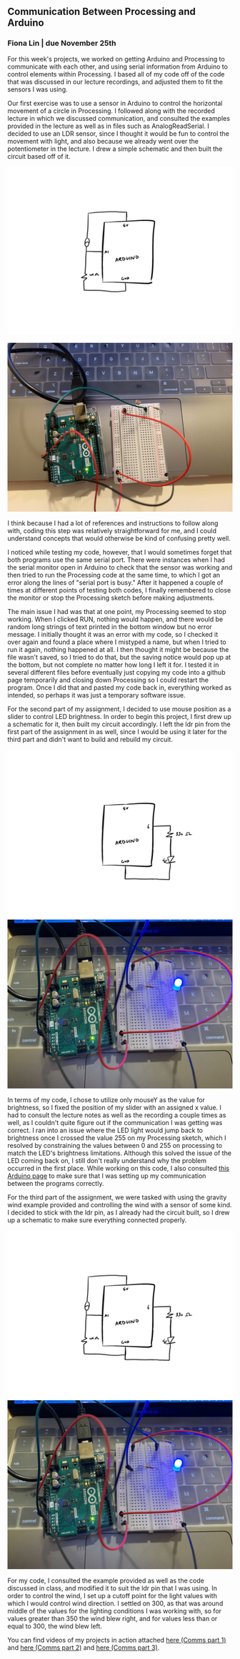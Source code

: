 ## Communication Between Processing and Arduino
### Fiona Lin | due November 25th

For this week's projects, we worked on getting Arduino and Processing to communicate with each other, and using serial information from Arduino to control elements within Processing. I based all of my code off of the code that was discussed in our lecture recordings, and adjusted them to fit the sensors I was using. 

Our first exercise was to use a sensor in Arduino to control the horizontal movement of a circle in Processing. I followed along with the recorded lecture in which we discussed communication, and consulted the examples provided in the lecture as well as in files such as AnalogReadSerial. I decided to use an LDR sensor, since I thought it would be fun to control the movement with light, and also because we already went over the potentiometer in the lecture. I drew a simple schematic and then built the circuit based off of it. 

![](https://github.com/fionajlin/IntrotoIM/blob/main/Nov25%20Communication/media/Nov25_Comm1_Schematic_.jpg)

![](https://github.com/fionajlin/IntrotoIM/blob/main/Nov25%20Communication/media/nov25%20comms1.jpg)

I think because I had a lot of references and instructions to follow along with, coding this step was relatively straightforward for me, and I could understand concepts that would otherwise be kind of confusing pretty well. 

I noticed while testing my code, however, that I would sometimes forget that both programs use the same serial port. There were instances when I had the serial monitor open in Arduino to check that the sensor was working and then tried to run the Processing code at the same time, to which I got an error along the lines of "serial port is busy." After it happened a couple of times at different points of testing both codes, I finally remembered to close the monitor or stop the Processing sketch before making adjustments. 

The main issue I had was that at one point, my Processing seemed to stop working. When I clicked RUN, nothing would happen, and there would be random long strings of text printed in the bottom window but no error message. I initially thought it was an error with my code, so I checked it over again and found a place where I mistyped a name, but when I tried to run it again, nothing happened at all. I then thought it might be because the file wasn't saved, so I tried to do that, but 
the saving notice would pop up at the bottom, but not complete no matter how long I left it for. I tested it in several different files before eventually just
copying my code into a github page temporarily and closing down Processing so I could restart the program. Once I did that and pasted my code back in, everything worked as intended, so perhaps it was just a temporary software issue. 

For the second part of my assignment, I decided to use mouse position as a slider to control LED brightness. In order to begin this project, I first drew up a schematic for it, then built my circuit accordingly. I left the ldr pin from the first part of the assignment in as well, since I would be using it later for the third part and didn't want to build and rebuild my circuit.

![](https://github.com/fionajlin/IntrotoIM/blob/main/Nov25%20Communication/media/Nov25_Comm2_Schematic.jpg)
![](https://github.com/fionajlin/IntrotoIM/blob/main/Nov25%20Communication/media/nov25_comms2.jpg)

In terms of my code, I chose to utilize only mouseY as the value for brightness, so I fixed the position of my slider with an assigned x value. I had to consult the lecture notes as well as the recording a couple times as well, as I couldn't quite figure out if the communication I was getting was correct. I ran into an issue where the LED light would jump back to brightness once I crossed the value 255 on my Processing sketch, which I resolved by constraining the values between 0 and 255 on processing to match the LED's brightness limitations. Although this solved the issue of the LED coming back on, I still don't really understand why the problem occurred in the first place. While working on this code, I also consulted [this Arduino page](https://www.arduino.cc/en/Tutorial/BuiltInExamples/Dimmer) to make sure that I was setting up my communication between the programs correctly. 

For the third part of the assignment, we were tasked with using the gravity wind example provided and controlling the wind with a sensor of some kind. I decided to stick with the ldr pin, as I already had the circuit built, so I drew up a schematic to make sure everything connected properly. 

![](https://github.com/fionajlin/IntrotoIM/blob/main/Nov25%20Communication/media/Nov25_Comm3_Schematic.jpg)
![](https://github.com/fionajlin/IntrotoIM/blob/main/Nov25%20Communication/media/nov25_comms2.jpg)

For my code, I consulted the example provided as well as the code discussed in class, and modified it to suit the ldr pin that I was using. In order to control the wind, I set up a cutoff point for the light values with which I would control wind direction. I settled on 300, as that was around middle of the values for the lighting conditions I was working with, so for values greater than 350 the wind blew right, and for values less than or equal to 300, the wind blew left. 

You can find videos of my projects in action attached [here (Comms part 1)](https://github.com/fionajlin/IntrotoIM/blob/main/Nov25%20Communication/media/nov25%20comms1%20vid.mov) and [here (Comms part 2)](https://github.com/fionajlin/IntrotoIM/blob/main/Nov25%20Communication/media/nov25%20comms2%20vid.MOV) and [here (Comms part 3)](https://github.com/fionajlin/IntrotoIM/blob/main/Nov25%20Communication/media/nov25%20comms%203%20vid.mov).
